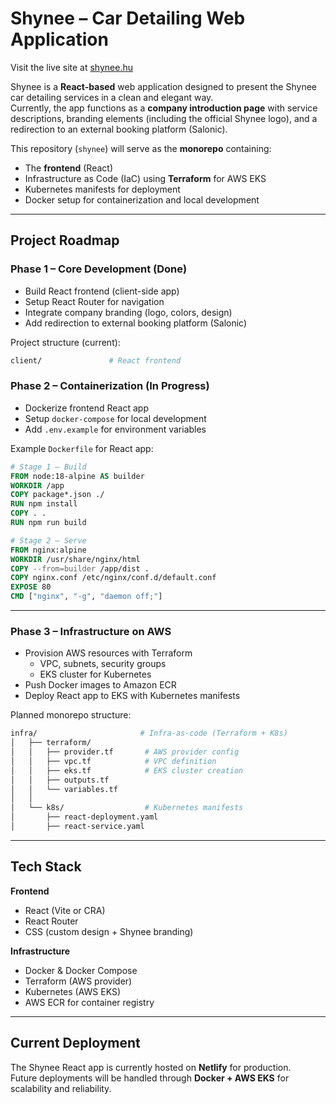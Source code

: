 # Shynee – Car Detailing Web Application

Visit the live site at [shynee.hu](https://shynee.hu)

Shynee is a **React-based** web application designed to present the Shynee car detailing services in a clean and elegant way.  
Currently, the app functions as a **company introduction page** with service descriptions, branding elements (including the official Shynee logo), and a redirection to an external booking platform (Salonic).  

This repository (`shynee`) will serve as the **monorepo** containing:

- The **frontend** (React)  
- Infrastructure as Code (IaC) using **Terraform** for AWS EKS  
- Kubernetes manifests for deployment  
- Docker setup for containerization and local development  

---

## Project Roadmap

### Phase 1 – Core Development (Done)

- Build React frontend (client-side app)  
- Setup React Router for navigation  
- Integrate company branding (logo, colors, design)  
- Add redirection to external booking platform (Salonic)  

Project structure (current):  
```bash
client/               # React frontend
```

### Phase 2 – Containerization (In Progress)

- Dockerize frontend React app  
- Setup `docker-compose` for local development  
- Add `.env.example` for environment variables  

Example `Dockerfile` for React app:  
```dockerfile
# Stage 1 – Build
FROM node:18-alpine AS builder
WORKDIR /app
COPY package*.json ./
RUN npm install
COPY . .
RUN npm run build

# Stage 2 – Serve
FROM nginx:alpine
WORKDIR /usr/share/nginx/html
COPY --from=builder /app/dist . 
COPY nginx.conf /etc/nginx/conf.d/default.conf
EXPOSE 80
CMD ["nginx", "-g", "daemon off;"]
```

---

### Phase 3 – Infrastructure on AWS

- Provision AWS resources with Terraform  
  - VPC, subnets, security groups  
  - EKS cluster for Kubernetes  
- Push Docker images to Amazon ECR  
- Deploy React app to EKS with Kubernetes manifests  

Planned monorepo structure:  
```bash
infra/                       # Infra-as-code (Terraform + K8s)
│   ├── terraform/
│   │   ├── provider.tf       # AWS provider config
│   │   ├── vpc.tf            # VPC definition
│   │   ├── eks.tf            # EKS cluster creation
│   │   ├── outputs.tf
│   │   └── variables.tf
│   │
│   └── k8s/                  # Kubernetes manifests
│       ├── react-deployment.yaml
│       ├── react-service.yaml
```

---

## Tech Stack

**Frontend**  
- React (Vite or CRA)  
- React Router  
- CSS (custom design + Shynee branding)  

**Infrastructure**  
- Docker & Docker Compose  
- Terraform (AWS provider)  
- Kubernetes (AWS EKS)  
- AWS ECR for container registry  

---

## Current Deployment

The Shynee React app is currently hosted on **Netlify** for production.  
Future deployments will be handled through **Docker + AWS EKS** for scalability and reliability.
